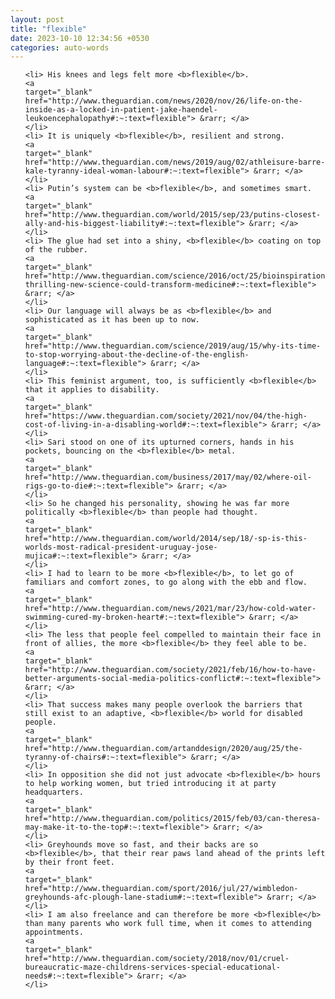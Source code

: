 ```yaml
---
layout: post
title: "flexible"
date: 2023-10-10 12:34:56 +0530
categories: auto-words
---
```

<ol>

    <li> His knees and legs felt more <b>flexible</b>.
    <a 
    target="_blank" 
    href="http://www.theguardian.com/news/2020/nov/26/life-on-the-inside-as-a-locked-in-patient-jake-haendel-leukoencephalopathy#:~:text=flexible"> &rarr; </a>
    </li>
    <li> It is uniquely <b>flexible</b>, resilient and strong.
    <a 
    target="_blank" 
    href="http://www.theguardian.com/news/2019/aug/02/athleisure-barre-kale-tyranny-ideal-woman-labour#:~:text=flexible"> &rarr; </a>
    </li>
    <li> Putin’s system can be <b>flexible</b>, and sometimes smart.
    <a 
    target="_blank" 
    href="http://www.theguardian.com/world/2015/sep/23/putins-closest-ally-and-his-biggest-liability#:~:text=flexible"> &rarr; </a>
    </li>
    <li> The glue had set into a shiny, <b>flexible</b> coating on top of the rubber.
    <a 
    target="_blank" 
    href="http://www.theguardian.com/science/2016/oct/25/bioinspiration-thrilling-new-science-could-transform-medicine#:~:text=flexible"> &rarr; </a>
    </li>
    <li> Our language will always be as <b>flexible</b> and sophisticated as it has been up to now.
    <a 
    target="_blank" 
    href="http://www.theguardian.com/science/2019/aug/15/why-its-time-to-stop-worrying-about-the-decline-of-the-english-language#:~:text=flexible"> &rarr; </a>
    </li>
    <li> This feminist argument, too, is sufficiently <b>flexible</b> that it applies to disability.
    <a 
    target="_blank" 
    href="https://www.theguardian.com/society/2021/nov/04/the-high-cost-of-living-in-a-disabling-world#:~:text=flexible"> &rarr; </a>
    </li>
    <li> Sari stood on one of its upturned corners, hands in his pockets, bouncing on the <b>flexible</b> metal.
    <a 
    target="_blank" 
    href="http://www.theguardian.com/business/2017/may/02/where-oil-rigs-go-to-die#:~:text=flexible"> &rarr; </a>
    </li>
    <li> So he changed his personality, showing he was far more politically <b>flexible</b> than people had thought.
    <a 
    target="_blank" 
    href="http://www.theguardian.com/world/2014/sep/18/-sp-is-this-worlds-most-radical-president-uruguay-jose-mujica#:~:text=flexible"> &rarr; </a>
    </li>
    <li> I had to learn to be more <b>flexible</b>, to let go of familiars and comfort zones, to go along with the ebb and flow.
    <a 
    target="_blank" 
    href="http://www.theguardian.com/news/2021/mar/23/how-cold-water-swimming-cured-my-broken-heart#:~:text=flexible"> &rarr; </a>
    </li>
    <li> The less that people feel compelled to maintain their face in front of allies, the more <b>flexible</b> they feel able to be.
    <a 
    target="_blank" 
    href="http://www.theguardian.com/society/2021/feb/16/how-to-have-better-arguments-social-media-politics-conflict#:~:text=flexible"> &rarr; </a>
    </li>
    <li> That success makes many people overlook the barriers that still exist to an adaptive, <b>flexible</b> world for disabled people.
    <a 
    target="_blank" 
    href="http://www.theguardian.com/artanddesign/2020/aug/25/the-tyranny-of-chairs#:~:text=flexible"> &rarr; </a>
    </li>
    <li> In opposition she did not just advocate <b>flexible</b> hours to help working women, but tried introducing it at party headquarters.
    <a 
    target="_blank" 
    href="http://www.theguardian.com/politics/2015/feb/03/can-theresa-may-make-it-to-the-top#:~:text=flexible"> &rarr; </a>
    </li>
    <li> Greyhounds move so fast, and their backs are so <b>flexible</b>, that their rear paws land ahead of the prints left by their front feet.
    <a 
    target="_blank" 
    href="http://www.theguardian.com/sport/2016/jul/27/wimbledon-greyhounds-afc-plough-lane-stadium#:~:text=flexible"> &rarr; </a>
    </li>
    <li> I am also freelance and can therefore be more <b>flexible</b> than many parents who work full time, when it comes to attending appointments.
    <a 
    target="_blank" 
    href="http://www.theguardian.com/society/2018/nov/01/cruel-bureaucratic-maze-childrens-services-special-educational-needs#:~:text=flexible"> &rarr; </a>
    </li>